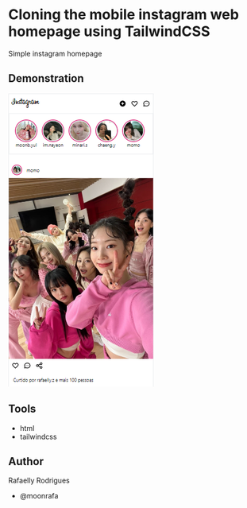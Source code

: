 # Cloning the mobile instagram web homepage using TailwindCSS

Simple instagram homepage

## Demonstration

<img src="assets/demo.png" alt="app">

## Tools

- html
- tailwindcss

## Author

Rafaelly Rodrigues

- @moonrafa
